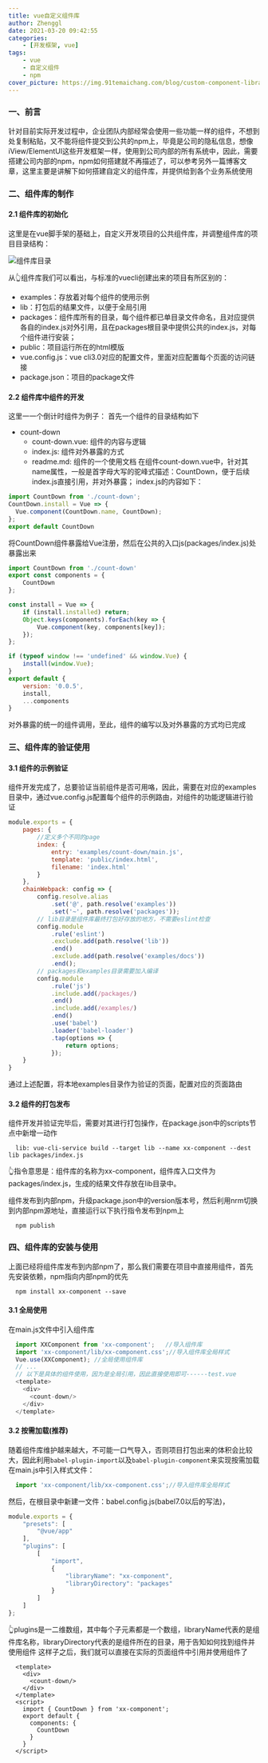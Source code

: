```yaml
---
title: vue自定义组件库
author: Zhenggl
date: 2021-03-20 09:42:55
categories:
    - [开发框架, vue]
tags:
    - vue
    - 自定义组件
    - npm
cover_picture: https://img.91temaichang.com/blog/custom-component-library.jpeg
---
```


### 一、前言
针对目前实际开发过程中，企业团队内部经常会使用一些功能一样的组件，不想到处复制粘贴，又不能将组件提交到公共的npm上，毕竟是公司的隐私信息，想像iView/ElementUI这些开发框架一样，使用到公司内部的所有系统中，因此，需要搭建公司内部的npm，npm如何搭建就不再描述了，可以参考另外一篇博客文章，这里主要是讲解下如何搭建自定义的组件库，并提供给到各个业务系统使用
### 二、组件库的制作
#### 2.1 组件库的初始化
这里是在vue脚手架的基础上，自定义开发项目的公共组件库，并调整组件库的项目目录结构：

![组件库目录](https://img.91temaichang.com/blog/component-directory-structure.png)

从👆组件库我们可以看出，与标准的vuecli创建出来的项目有所区别的：

+ examples：存放着对每个组件的使用示例
+ lib：打包后的结果文件，以便于全局引用
+ packages：组件库所有的目录，每个组件都已单目录文件命名，且对应提供各自的index.js对外引用，且在packages根目录中提供公共的index.js，对每个组件进行安装；
+ public：项目运行所在的html模版
+ vue.config.js：vue cli3.0对应的配置文件，里面对应配置每个页面的访问链接
+ package.json：项目的package文件
#### 2.2 组件库中组件的开发
这里一一个倒计时组件为例子：
首先一个组件的目录结构如下
+ count-down
  - count-down.vue: 组件的内容与逻辑
  - index.js: 组件对外暴露的方式
  - readme.md: 组件的一个使用文档
在组件count-down.vue中，针对其name属性，一般是首字母大写的驼峰式描述：CountDown，便于后续index.js直接引用，并对外暴露；
index.js的内容如下：
```javascript
import CountDown from './count-down';
CountDown.install = Vue => {
  Vue.component(CountDown.name, CountDown);
};
export default CountDown
```
将CountDown组件暴露给Vue注册，然后在公共的入口js(packages/index.js)处暴露出来
```javascript
import CountDown from './count-down'
export const components = {
	CountDown
};

const install = Vue => {
	if (install.installed) return;
	Object.keys(components).forEach(key => {
		Vue.component(key, components[key]);
	});
};

if (typeof window !== 'undefined' && window.Vue) {
	install(window.Vue);
}
export default {
	version: '0.0.5',
	install,
	...components
}
```
对外暴露的统一的组件调用，至此，组件的编写以及对外暴露的方式均已完成
### 三、组件库的验证使用
#### 3.1 组件的示例验证
组件开发完成了，总要验证当前组件是否可用咯，因此，需要在对应的examples目录中，通过vue.config.js配置每个组件的示例路由，对组件的功能逻辑进行验证
```javascript
module.exports = {
	pages: {
		//定义多个不同的page
		index: {
			entry: 'examples/count-down/main.js',
			template: 'public/index.html',
			filename: 'index.html'
		}
	},
	chainWebpack: config => {
		config.resolve.alias
			.set('@', path.resolve('examples'))
			.set('~', path.resolve('packages'));
		// lib目录是组件库最终打包好存放的地方，不需要eslint检查
		config.module
			.rule('eslint')
			.exclude.add(path.resolve('lib'))
			.end()
			.exclude.add(path.resolve('examples/docs'))
			.end();
		// packages和examples目录需要加入编译
		config.module
			.rule('js')
			.include.add(/packages/)
			.end()
			.include.add(/examples/)
			.end()
			.use('babel')
			.loader('babel-loader')
			.tap(options => {
				return options;
			});
	}
}
```
通过上述配置，将本地examples目录作为验证的页面，配置对应的页面路由
#### 3.2 组件的打包发布
组件开发并验证完毕后，需要对其进行打包操作，在package.json中的scripts节点中新增一动作
```shell script
  lib: vue-cli-service build --target lib --name xx-component --dest lib packages/index.js
```
👆指令意思是：组件库的名称为xx-component，组件库入口文件为packages/index.js，生成的结果文件存放在lib目录中。

组件发布到内部npm，升级package.json中的version版本号，然后利用nrm切换到内部npm源地址，直接运行以下执行指令发布到npm上
```shell script
  npm publish
```
### 四、组件库的安装与使用
上面已经将组件库发布到内部npm了，那么我们需要在项目中直接用组件，首先先安装依赖，npm指向内部npm的优先
```shell script
  npm install xx-component --save
```
#### 3.1 全局使用
在main.js文件中引入组件库
```javascript
  import XXComponent from 'xx-component';   //导入组件库
  import 'xx-component/lib/xx-component.css';//导入组件库全局样式
  Vue.use(XXComponent); //全局使用组件库
  // ...
  // 以下是具体的组件使用，因为是全局引用，因此直接使用即可------test.vue
  <template>
    <div>
      <count-down/>
    </div>
  </template>
```
#### 3.2 按需加载(推荐)
随着组件库维护越来越大，不可能一口气导入，否则项目打包出来的体积会比较大，因此利用`babel-plugin-import`以及`babel-plugin-component`来实现按需加载
在main.js中引入样式文件：
```javascript
  import 'xx-component/lib/xx-component.css';//导入组件库全局样式
```
然后，在根目录中新建一文件：babel.config.js(babel7.0以后的写法)，
```javascript
module.exports = {
	"presets": [
		"@vue/app"
	],
	"plugins": [
		[
			"import",
			{
				"libraryName": "xx-component",
				"libraryDirectory": "packages"
			}
		]
	]
};
```
👆plugins是一二维数组，其中每个子元素都是一个数组，libraryName代表的是组件库名称，libraryDirectory代表的是组件所在的目录，用于告知如何找到组件并使用组件
这样子之后，我们就可以直接在实际的页面组件中引用并使用组件了
```vue
  <template>
    <div>
      <count-down/>
    </div>
  </template>
  <script>
    import { CountDown } from 'xx-component';
    export default {
      components: {
        CountDown
      }
    }
  </script>
```

